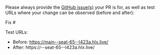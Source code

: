 Please always provide the [GitHub issue(s)](../issues) your PR is for, as well as test URLs where your change can be observed (before and after):

Fix #<gh-issue-id>

Test URLs:
- Before: https://main--seat-65--l423a.hlx.live/
- After: https://<branch>--seat-65--l423a.hlx.live/
